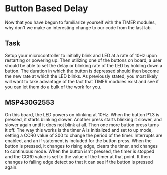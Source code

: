 # Button Based Delay
Now that you have begun to familiarize yourself with the TIMER modules, why don't we make an interesting change to our code 
from the last lab.

## Task
Setup your microcontroller to initially blink and LED at a rate of 10Hz upon restarting or powering up. Then utilizing one of 
the buttons on board, a user should be able to set the delay or blinking rate of the LED by holding down a button. The duration in 
which the button is depressed should then become the new rate at which the LED blinks. As previously stated, you most likely will want 
to take advantage of the fact that TIMER modules exist and see if you can let them do a bulk of the work for you.

## MSP430G2553
On this board, the LED powers on blinking at 10Hz. When the button P1.3 is pressed, it starts blinking slower. Another press starts blinking
it slower, and slower again until it does not blink at all. Then one more button press turns it off. The way this works is the timer A
is initialized and set to up mode, setting a CCR0 value of 300 to change the period of the timer. Interrupts are enabled, and an if statement
is included for the button press. When the button is pressed, it changes to rising edge, clears the timer, and changes to continuous mode. 
When the button isn't pressed, the timer is stopped and the CCR0 value is set to the value of the timer at that point. It then changes to 
falling edge detect so that it can see if the button is pressed again. 
